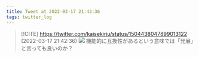 ```yaml
---
title: Tweet at 2022-03-17 21:42:36
tags: twitter_log
---
```


> [!CITE] https://twitter.com/kaisekiriu/status/1504438047899013122 (2022-03-17 21:42:36)
> ![](https://twitter.com/kaisekiriu/status/1504438047899013122)
> 機能的に互換性があるという意味では「発展」と言っても良いのか？
